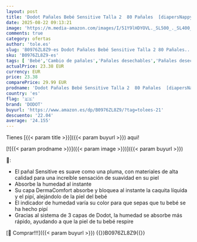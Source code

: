 ```yaml
---
layout: post
title: 'Dodot Pañales Bebé Sensitive Talla 2  80 Pañales  [diapersNappyWeight]  Nuestro n1 en Protección de la Piel'
date: 2025-08-22 09:13:21
image: 'https://m.media-amazon.com/images/I/51Y9lHDYOVL._SL500_._SL400_.jpg'
comments: true
category: ofertas
author: 'tole.es'
slug: 'B0976ZL8Z9-es Dodot Pañales Bebé Sensitive Talla 2 80 Pañales...'
sku: 'B0976ZL8Z9-es'
tags: [ 'Bebé','Cambio de pañales','Pañales desechables','Pañales desechables para bebés','bebé','dodot','pañales','🇪🇸', ]
actualPrice: 23.38 EUR
currency: EUR
price: 23.38
comparePrice: 29.99 EUR
prodname: 'Dodot Pañales Bebé Sensitive Talla 2  80 Pañales  [diapersNappyWeight]  Nuestro n1 en Protección de la Piel'
country: 'es'
flag: '🇪🇸'
brand: 'DODOT'
buyurl: 'https://www.amazon.es/dp/B0976ZL8Z9/?tag=tolees-21'
descuento: '22.04'
average: '24.155'
---
```


Tienes [{{< param title >}}]({{< param buyurl >}}) aqui!

[![{{< param prodname >}}]({{< param image >}})]({{< param buyurl >}})

🔎:

- El pañal Sensitive es suave como una pluma, con materiales de alta calidad para una increíble sensación de suavidad en su piel
- Absorbe la humedad al instante
- Su capa DermaComfort absorbe y bloquea al instante la caquita líquida y el pipí, alejándolo de la piel del bebé
- El indicador de humedad varía su color para que sepas que tu bebé se ha hecho pipí
- Gracias al sistema de 3 capas de Dodot, la humedad se absorbe más rápido, ayudando a que la piel de tu bebé respire

[🛒 Comprar!!!]({{< param buyurl >}})
{{<world>}}B0976ZL8Z9{{</world>}}
